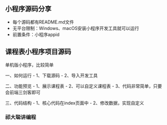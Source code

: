
## 小程序源码分享
- 每个源码都有README.md文件
- 无平台限制：Windows、macOS安装小程序开发工具就可以运行
- 前置条件：小程序appid

## 课程表小程序项目源码

单机版小程序，比较简单

一、如何运行
    - 1、下载源码
    - 2、导入开发工具

二、功能预览
    - 1、展示课程表
    - 2、可以自定义课程表
    - 3、代码非常简单，只要会前端三剑客即可

三、代码结构
    - 1、核心代码在index页面中
    - 2、修改数据，实现自定义


### 祁大聪讲编程

